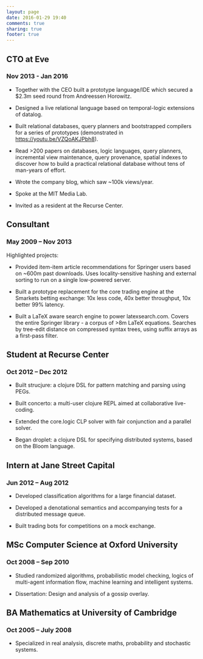 ```yaml
---
layout: page
date: 2016-01-29 19:40
comments: true
sharing: true
footer: true
---
```


## CTO at Eve
### Nov 2013 - Jan 2016

* Together with the CEO built a prototype language/IDE which secured a $2.3m seed round from Andreessen Horowitz.

* Designed a live relational language based on temporal-logic extensions of datalog.

* Built relational databases, query planners and bootstrapped compilers for a series of prototypes (demonstrated in https://youtu.be/VZQoAKJPbh8).

* Read >200 papers on databases, logic languages, query planners, incremental view maintenance, query provenance, spatial indexes to discover how to build a practical relational database without tens of man-years of effort.

* Wrote the company blog, which saw ~100k views/year.

* Spoke at the MIT Media Lab.

* Invited as a resident at the Recurse Center.

## Consultant
### May 2009 – Nov 2013

Highlighted projects:

* Provided item-item article recommendations for Springer users based on ~600m past downloads. Uses locality-sensitive hashing and external sorting to run on a single low-powered server.

* Built a prototype replacement for the core trading engine at the Smarkets betting exchange: 10x less code, 40x better throughput, 10x better 99% latency.

* Built a LaTeX aware search engine to power latexsearch.com. Covers the entire Springer library - a corpus of >8m LaTeX equations. Searches by tree-edit distance on compressed syntax trees, using suffix arrays as a first-pass filter.

## Student at Recurse Center
### Oct 2012 – Dec 2012

* Built strucjure: a clojure DSL for pattern matching and parsing using PEGs.

* Built concerto: a multi-user clojure REPL aimed at collaborative live-coding.

* Extended the core.logic CLP solver with fair conjunction and a parallel solver.

* Began droplet: a clojure DSL for specifying distributed systems, based on the Bloom language.

## Intern at Jane Street Capital
### Jun 2012 – Aug 2012

* Developed classification algorithms for a large financial dataset.

* Developed a denotational semantics and accompanying tests for a distributed message queue.

* Built trading bots for competitions on a mock exchange.

## MSc Computer Science at Oxford University
### Oct 2008 – Sep 2010

* Studied randomized algorithms, probabilistic model checking, logics of multi-agent information flow, machine learning and intelligent systems.

* Dissertation: Design and analysis of a gossip overlay.

## BA Mathematics at University of Cambridge
### Oct 2005 – July 2008

* Specialized in real analysis, discrete maths, probability and stochastic systems.
